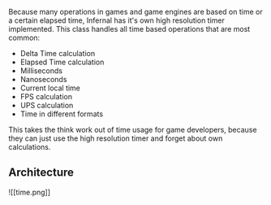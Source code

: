 Because many operations in games and game engines are based on time or a certain elapsed time, Infernal has it's own high resolution timer implemented. This class handles all time based operations that are most common:

- Delta Time calculation
- Elapsed Time calculation
- Milliseconds
- Nanoseconds
- Current local time
- FPS calculation
- UPS calculation
- Time in different formats

This takes the think work out of time usage for game developers, because they can just use the high resolution timer and forget about own calculations.

## Architecture
![[time.png]]